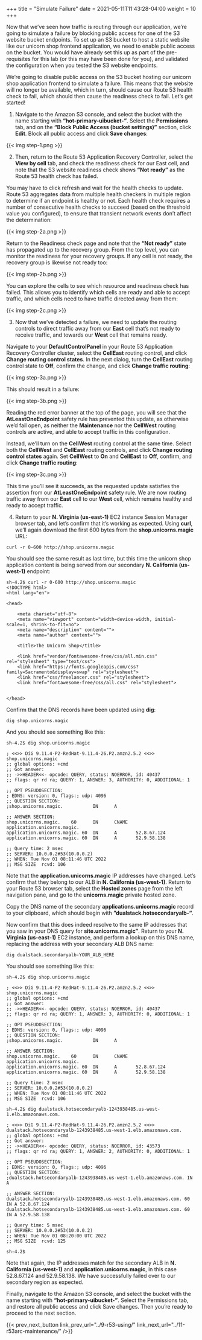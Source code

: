 +++
title = "Simulate Failure"
date =  2021-05-11T11:43:28-04:00
weight = 10
+++

Now that we’ve seen how traffic is routing through our application, we’re going to simulate a failure by blocking public access for one of the S3 website bucket endpoints. To set up an S3 bucket to host a static website like our unicorn shop frontend application, we need to enable public access on the bucket. You would have already set this up as part of the pre-requisites for this lab (or this may have been done for you), and validated the configuration when you tested the S3 website endpoints.

We’re going to disable public access on the S3 bucket hosting our unicorn shop application frontend to simulate a failure. This means that the website will no longer be available, which in turn, should cause our Route 53 health check to fail, which should then cause the readiness check to fail. Let’s get started!

1. Navigate to the Amazon S3 console, and select the bucket with the name starting with **“hot-primary-uibucket-”**. Select the **Permissions** tab, and on the **“Block Public Access (bucket settings)”** section, click **Edit**. Block all public access and click **Save changes**:

{{< img step-1.png >}}

2. Then, return to the Route 53 Application Recovery Controller, select the **View by cell** tab, and check the readiness check for our East cell, and note that the S3 website readiness check shows **“Not ready”** as the Route 53 health check has failed.

You may have to click refresh and wait for the health checks to update. Route 53 aggregates data from multiple health checkers in multiple region to determine if an endpoint is healthy or not. Each health check requires a number of consecutive health checks to succeed (based on the threshold value you configured), to ensure that transient network events don’t affect the determination:

{{< img step-2a.png >}}

Return to the Readiness check page and note that the **“Not ready”** state has propagated up to the recovery group. From the top level, you can monitor the readiness for your recovery groups. If any cell is not ready, the recovery group is likewise not ready too:

{{< img step-2b.png >}}

You can explore the cells to see which resource and readiness check has failed. This allows you to identify which cells are ready and able to accept traffic, and which cells need to have traffic directed away from them: 

{{< img step-2c.png >}}

3. Now that we’ve detected a failure, we need to update the routing controls to direct traffic away from our **East** cell that’s not ready to receive traffic, and towards our **West** cell that remains ready.

Navigate to your **DefaultControlPanel** in your Route 53 Application Recovery Controller cluster, select the **CellEast** routing control, and click **Change routing control states**. In the next dialog, turn the **CellEast** routing control state to **Off**, confirm the change, and click **Change traffic routing**:

{{< img step-3a.png >}}

This should result in a failure:

{{< img step-3b.png >}}

Reading the red error banner at the top of the page, you will see that the **AtLeastOneEndpoint** safety rule has prevented this update, as otherwise we’d fail open, as neither the **Maintenance** nor the **CellWest** routing controls are active, and able to accept traffic in this configuration. 

Instead, we’ll turn on the **CellWest** routing control at the same time. Select both the **CellWest** and **CellEast** routing controls, and click **Change routing control states** again. Set **CellWest** to **On** and **CellEast** to **Off**, confirm, and click **Change traffic routing**: 

{{< img step-3c.png >}}

This time you’ll see it succeeds, as the requested update satisfies the assertion from our **AtLeastOneEndpoint** safety rule. We are now routing traffic away from our **East** cell to our **West** cell, which remains healthy and ready to accept traffic.

4. Return to your **N. Virginia (us-east-1)** EC2 instance Session Manager browser tab, and let’s confirm that it’s working as expected. Using **curl**, we’ll again download the first 600 bytes from the **shop.unicorns.magic** URL:

```
curl -r 0-600 http://shop.unicorns.magic
```

You should see the same result as last time, but this time the unicorn shop application content is being served from our secondary **N. California (us-west-1)** endpoint:

```
sh-4.2$ curl -r 0-600 http://shop.unicorns.magic
<!DOCTYPE html>
<html lang="en">

<head>

    <meta charset="utf-8">
    <meta name="viewport" content="width=device-width, initial-scale=1, shrink-to-fit=no">
    <meta name="description" content="">
    <meta name="author" content="">

    <title>The Unicorn Shop</title>

    <link href="vendor/fontawesome-free/css/all.min.css" rel="stylesheet" type="text/css">
    <link href="https://fonts.googleapis.com/css?family=Sacramento&display=swap" rel="stylesheet">
    <link href="css/freelancer.css" rel="stylesheet">
    <link href="fontawesome-free/css/all.css" rel="stylesheet">


</head>
```

Confirm that the DNS records have been updated using **dig**:

```
dig shop.unicorns.magic
```

And you should see something like this:

```
sh-4.2$ dig shop.unicorns.magic

; <<>> DiG 9.11.4-P2-RedHat-9.11.4-26.P2.amzn2.5.2 <<>> shop.unicorns.magic
;; global options: +cmd
;; Got answer:
;; ->>HEADER<<- opcode: QUERY, status: NOERROR, id: 40437
;; flags: qr rd ra; QUERY: 1, ANSWER: 3, AUTHORITY: 0, ADDITIONAL: 1

;; OPT PSEUDOSECTION:
; EDNS: version: 0, flags:; udp: 4096
;; QUESTION SECTION:
;shop.unicorns.magic.           IN      A

;; ANSWER SECTION:
shop.unicorns.magic.    60      IN      CNAME   application.unicorns.magic.
application.unicorns.magic. 60  IN      A       52.8.67.124
application.unicorns.magic. 60  IN      A       52.9.58.138

;; Query time: 2 msec
;; SERVER: 10.0.0.2#53(10.0.0.2)
;; WHEN: Tue Nov 01 08:11:46 UTC 2022
;; MSG SIZE  rcvd: 106
```

Note that the **application.unicorns.magic** IP addresses have changed. Let’s confirm that they belong to our ALB in **N. California (us-west-1)**. Return to your Route 53 browser tab, select the **Hosted zones** page from the left navigation pane, and go to the **unicorns.magic** private hosted zone. 

Copy the DNS name of the secondary **applications.unicorns.magic** record to your clipboard, which should begin with **”dualstack.hotsecondaryalb-“**. 

Now confirm that this does indeed resolve to the same IP addresses that you saw in your DNS query for **site.unicorns.magic”**. Return to your **N. Virginia (us-east-1)** EC2 instance, and perform a lookup on this DNS name, replacing the address with your secondary ALB DNS name:

```
dig dualstack.secondaryalb-YOUR_ALB_HERE
```

You should see something like this:

```
sh-4.2$ dig shop.unicorns.magic

; <<>> DiG 9.11.4-P2-RedHat-9.11.4-26.P2.amzn2.5.2 <<>> shop.unicorns.magic
;; global options: +cmd
;; Got answer:
;; ->>HEADER<<- opcode: QUERY, status: NOERROR, id: 40437
;; flags: qr rd ra; QUERY: 1, ANSWER: 3, AUTHORITY: 0, ADDITIONAL: 1

;; OPT PSEUDOSECTION:
; EDNS: version: 0, flags:; udp: 4096
;; QUESTION SECTION:
;shop.unicorns.magic.           IN      A

;; ANSWER SECTION:
shop.unicorns.magic.    60      IN      CNAME   application.unicorns.magic.
application.unicorns.magic. 60  IN      A       52.8.67.124
application.unicorns.magic. 60  IN      A       52.9.58.138

;; Query time: 2 msec
;; SERVER: 10.0.0.2#53(10.0.0.2)
;; WHEN: Tue Nov 01 08:11:46 UTC 2022
;; MSG SIZE  rcvd: 106

sh-4.2$ dig dualstack.hotsecondaryalb-1243938485.us-west-1.elb.amazonaws.com.

; <<>> DiG 9.11.4-P2-RedHat-9.11.4-26.P2.amzn2.5.2 <<>> dualstack.hotsecondaryalb-1243938485.us-west-1.elb.amazonaws.com.
;; global options: +cmd
;; Got answer:
;; ->>HEADER<<- opcode: QUERY, status: NOERROR, id: 43573
;; flags: qr rd ra; QUERY: 1, ANSWER: 2, AUTHORITY: 0, ADDITIONAL: 1

;; OPT PSEUDOSECTION:
; EDNS: version: 0, flags:; udp: 4096
;; QUESTION SECTION:
;dualstack.hotsecondaryalb-1243938485.us-west-1.elb.amazonaws.com. IN A

;; ANSWER SECTION:
dualstack.hotsecondaryalb-1243938485.us-west-1.elb.amazonaws.com. 60 IN A 52.8.67.124
dualstack.hotsecondaryalb-1243938485.us-west-1.elb.amazonaws.com. 60 IN A 52.9.58.138

;; Query time: 5 msec
;; SERVER: 10.0.0.2#53(10.0.0.2)
;; WHEN: Tue Nov 01 08:20:00 UTC 2022
;; MSG SIZE  rcvd: 125

sh-4.2$
```

Note that again, the IP addresses match for the secondary ALB in **N. California (us-west-1)** and **application.unicorns.magic**, in this case 52.8.67.124 and 52.9.58.138. We have successfully failed over to our secondary region as expected.

Finally, navigate to the Amazon S3 console, and select the bucket with the name starting with **“hot-primary-uibucket-”**. Select the Permissions tab, and restore all public access and click Save changes. Then you’re ready to proceed to the next section.

{{< prev_next_button link_prev_url="../9-r53-using/" link_next_url="../11-r53arc-maintenance/" />}}

